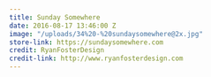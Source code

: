 ```yaml
---
title: Sunday Somewhere
date: 2016-08-17 13:46:00 Z
image: "/uploads/34%20-%20sundaysomewhere@2x.jpg"
store-link: https://sundaysomewhere.com
credit: RyanFosterDesign
credit-link: http://www.ryanfosterdesign.com
---
```


